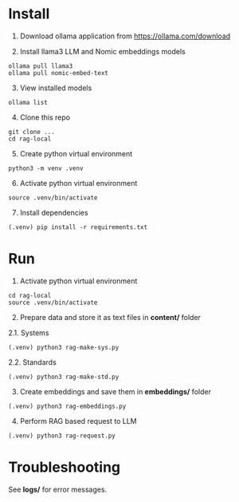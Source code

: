 # Install

1. Download ollama application from https://ollama.com/download

2. Install llama3 LLM and Nomic embeddings models

```
ollama pull llama3
ollama pull nomic-embed-text
```

3. View installed models

```
ollama list
```

4. Clone this repo

```
git clone ...
cd rag-local
```

5. Create python virtual environment

```
python3 -m venv .venv
```

6. Activate python virtual environment

```
source .venv/bin/activate
```

7. Install dependencies

```
(.venv) pip install -r requirements.txt
```

# Run

1. Activate python virtual environment

```
cd rag-local
source .venv/bin/activate
```

2. Prepare data and store it as text files in **content/** folder

2.1. Systems

```
(.venv) python3 rag-make-sys.py
```

2.2. Standards

```
(.venv) python3 rag-make-std.py
```

3. Create embeddings and save them in **embeddings/** folder

```
(.venv) python3 rag-embeddings.py
```

4. Perform RAG based request to LLM

```
(.venv) python3 rag-request.py
```

# Troubleshooting

See **logs/** for error messages.

